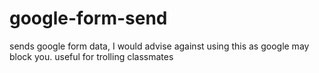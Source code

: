 # google-form-send
 sends google form data, I would advise against using this as google may block you. useful for trolling classmates
